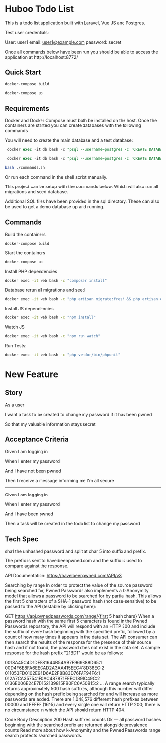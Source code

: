 # Huboo Todo List 

This is a todo list application built with Laravel, Vue JS and Postgres.

Test user credentials:

User: user1
    email: user1@example.com
password: secret

Once all commands below have been run you should be able to access the application at http://localhost:8772/

## Quick Start 

```bash
docker-compose build
```

```bash
docker-compose up
```

## Requirements

Docker and Docker Compose must both be installed on the host. Once the containers are started you can create databases with the following commands

You will need to create the main database and a test database:

```sql
 docker exec -it db bash -c "psql --username=postgres -c 'CREATE DATABASE todo_list;'"
```

```sql
 docker exec -it db bash -c "psql --username=postgres -c 'CREATE DATABASE todo_list_test;'"
```

```bash
bash ./commands.sh
```

Or run each command in the shell script manually.

This project can be setup with the commands below. Which will also run all migrations and seed database.

Additional SQL files have been provided in the sql directory. These can also be used to get a demo database up and running.

## Commands

Build the containers
```bash
docker-compose build
```

Start the containers
```bash
docker-compose up
```

Install PHP dependencies 
```bash
docker exec -it web bash -c "composer install"
```

Database rerun all migrations and seed
```bash
docker exec -it web bash -c "php artisan migrate:fresh && php artisan db:seed"
```

Install JS dependencies 
```bash
docker exec -it web bash -c "npm install"
```


Watch JS
```bash
docker exec -it web bash -c "npm run watch"
```

Run Tests:
```bash
docker exec -it web bash -c "php vendor/bin/phpunit" 
```

# New Feature

## Story 

As a user

I want a task to be created to change my password if it has been pwned 

So that my valuable information stays secret

## Acceptance Criteria 

Given I am logging in 

When I enter my password 

And I have not been pwned

Then I receive a message informing me I'm all secure

---

Given I am logging in 

When I enter my password 

And I have been pwned

Then a task will be created in the todo list to change my password

## Tech Spec

sha1 the unhashed password and split at char 5 into suffix and prefix.

The prefix is sent to haveibeenpwned.com and the suffix is used to compare against the response.

API Documentation: https://haveibeenpwned.com/API/v3

Searching by range
In order to protect the value of the source password being searched for, Pwned Passwords also implements a k-Anonymity model that allows a password to be searched for by partial hash. This allows the first 5 characters of a SHA-1 password hash (not case-sensitive) to be passed to the API (testable by clicking here):

GET https://api.pwnedpasswords.com/range/{first 5 hash chars}
When a password hash with the same first 5 characters is found in the Pwned Passwords repository, the API will respond with an HTTP 200 and include the suffix of every hash beginning with the specified prefix, followed by a count of how many times it appears in the data set. The API consumer can then search the results of the response for the presence of their source hash and if not found, the password does not exist in the data set. A sample response for the hash prefix "21BD1" would be as follows:

0018A45C4D1DEF81644B54AB7F969B88D65:1
00D4F6E8FA6EECAD2A3AA415EEC418D38EC:2
011053FD0102E94D6AE2F8B83D76FAF94F6:1
012A7CA357541F0AC487871FEEC1891C49C:2
0136E006E24E7D152139815FB0FC6A50B15:2
...
A range search typically returns approximately 500 hash suffixes, although this number will differ depending on the hash prefix being searched for and will increase as more passwords are added. There are 1,048,576 different hash prefixes between 00000 and FFFFF (16^5) and every single one will return HTTP 200; there is no circumstance in which the API should return HTTP 404.

Code	Body	Description
200	Hash suffixes   counts	Ok — all password hashes beginning with the searched prefix are returned alongside prevalence counts
Read more about how k-Anonymity and the Pwned Passwords range search protects searched passwords.

